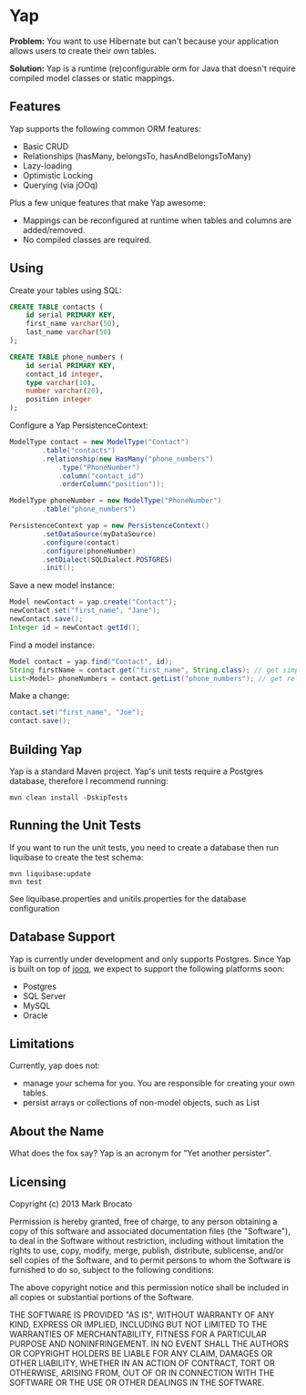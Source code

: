 Yap
===
**Problem:** You want to use Hibernate but can't because your application allows users to create their own tables.

**Solution:** Yap is a runtime (re)configurable orm for Java that doesn't require compiled model classes or static mappings.

Features
--------
Yap supports the following common ORM features:

 * Basic CRUD
 * Relationships (hasMany, belongsTo, hasAndBelongsToMany)
 * Lazy-loading
 * Optimistic Locking
 * Querying (via jOOq)

Plus a few unique features that make Yap awesome:

 * Mappings can be reconfigured at runtime when tables and columns are added/removed.
 * No compiled classes are required.

Using
-----
Create your tables using SQL:
```sql
CREATE TABLE contacts (
    id serial PRIMARY KEY,
    first_name varchar(50),
    last_name varchar(50)
);

CREATE TABLE phone_numbers (
    id serial PRIMARY KEY,
    contact_id integer,
    type varchar(10),
    number varchar(20),
    position integer
);
```

Configure a Yap PersistenceContext:
```java
ModelType contact = new ModelType("Contact")
        .table("contacts")
        .relationship(new HasMany("phone_numbers")
            .type("PhoneNumber")
            .column("contact_id")
            .orderColumn("position"));

ModelType phoneNumber = new ModelType("PhoneNumber")
        .table("phone_numbers")

PersistenceContext yap = new PersistenceContext()
        .setDataSource(myDataSource)
        .configure(contact)
        .configure(phoneNumber)
        .setDialect(SQLDialect.POSTGRES)
        .init();
```

Save a new model instance:
```java
Model newContact = yap.create("Contact");
newContact.set("first_name", "Jane");
newContact.save();
Integer id = newContact.getId();
```

Find a model instance:
```java
Model contact = yap.find("Contact", id);
String firstName = contact.get("first_name", String.class); // get simple property
List<Model> phoneNumbers = contact.getList("phone_numbers"); // get relationship property, lazy-loaded!
```

Make a change:
```java
contact.set("first_name", "Joe");
contact.save();
```

Building Yap
------------
Yap is a standard Maven project.  Yap's unit tests require a Postgres database, therefore I recommend running:

    mvn clean install -DskipTests

Running the Unit Tests
----------------------

If you want to run the unit tests, you need to create a database then run liquibase to create the test schema:

    mvn liquibase:update
    mvn test

See liquibase.properties and unitils.properties for the database configuration

Database Support
----------------
Yap is currently under development and only supports Postgres.  Since Yap is built on top of [jooq](http://www.jooq.org), we expect to support the following platforms soon:

 * Postgres
 * SQL Server
 * MySQL
 * Oracle

Limitations
-----------
Currently, yap does not:

 * manage your schema for you.  You are responsible for creating your own tables.
 * persist arrays or collections of non-model objects, such as List<String>

About the Name
--------------
What does the fox say?  Yap is an acronym for "Yet another persister".

Licensing
---------
Copyright (c) 2013 Mark Brocato

Permission is hereby granted, free of charge, to any person obtaining
a copy of this software and associated documentation files (the
"Software"), to deal in the Software without restriction, including
without limitation the rights to use, copy, modify, merge, publish,
distribute, sublicense, and/or sell copies of the Software, and to
permit persons to whom the Software is furnished to do so, subject to
the following conditions:

The above copyright notice and this permission notice shall be
included in all copies or substantial portions of the Software.

THE SOFTWARE IS PROVIDED "AS IS", WITHOUT WARRANTY OF ANY KIND,
EXPRESS OR IMPLIED, INCLUDING BUT NOT LIMITED TO THE WARRANTIES OF
MERCHANTABILITY, FITNESS FOR A PARTICULAR PURPOSE AND
NONINFRINGEMENT. IN NO EVENT SHALL THE AUTHORS OR COPYRIGHT HOLDERS BE
LIABLE FOR ANY CLAIM, DAMAGES OR OTHER LIABILITY, WHETHER IN AN ACTION
OF CONTRACT, TORT OR OTHERWISE, ARISING FROM, OUT OF OR IN CONNECTION
WITH THE SOFTWARE OR THE USE OR OTHER DEALINGS IN THE SOFTWARE.

